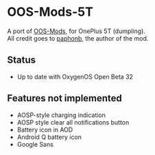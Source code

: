 # OOS-Mods-5T
A port of [OOS-Mods](https://github.com/paphonb/OOS-Mods), for OnePlus 5T (dumpling). <BR>
All credit goes to [paphonb](https://github.com/paphonb), the author of the mod.

## Status
- Up to date with OxygenOS Open Beta 32

## Features not implemented
- AOSP-style charging indication
- AOSP style clear all notifications button
- Battery icon in AOD
- Android Q battery icon
- Google Sans